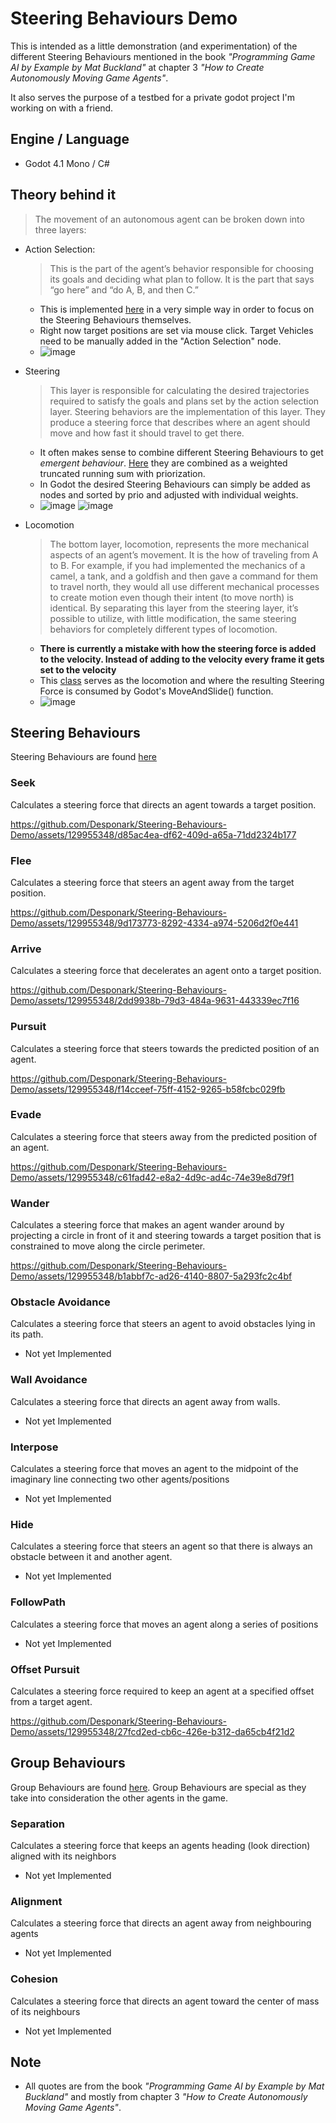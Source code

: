 # Steering Behaviours Demo

This is intended as a little demonstration (and experimentation) of the different Steering Behaviours mentioned in the book _"Programming Game AI by Example by Mat Buckland"_ at chapter 3 _"How to Create Autonomously Moving Game Agents"_.

It also serves the purpose of a testbed for a private godot project I'm working on with a friend.

## Engine / Language
- Godot 4.1 Mono / C#

## Theory behind it
> The movement of an autonomous agent can be broken down into three
layers:
- Action Selection:
  > This is the part of the agent’s behavior responsible for choosing its goals and deciding what plan to follow. It is the part that says “go here” and “do A, B, and then C.”

	- This is implemented [here](https://github.com/Desponark/Steering-Behaviours-Demo/blob/master/Scripts/ActionSelection/ActionSelection.cs) in a very simple way in order to focus on the Steering Behaviours themselves.
 	- Right now target positions are set via mouse click. Target Vehicles need to be manually added in the "Action Selection" node.
  - ![image](https://github.com/Desponark/Steering-Behaviours-Demo/assets/129955348/022babe8-99c7-4c02-acc2-b75923775860)

- Steering
  > This layer is responsible for calculating the desired trajectories required to satisfy the goals and plans set by the action selection layer. Steering behaviors are the implementation of this layer. They produce a steering force that describes where an agent should move and how fast it should travel to get there.

	- It often makes sense to combine different Steering Behaviours to get _emergent behaviour_. [Here](https://github.com/Desponark/Steering-Behaviours-Demo/blob/master/Scripts/Steering/Steering.cs) they are combined as a weighted truncated running sum with priorization.
 	- In Godot the desired Steering Behaviours can simply be added as nodes and sorted by prio and adjusted with individual weights.
 	- ![image](https://github.com/Desponark/Steering-Behaviours-Demo/assets/129955348/a5a2523e-4dfe-46ed-ba53-9571df742b5e) ![image](https://github.com/Desponark/Steering-Behaviours-Demo/assets/129955348/e0b665a2-ccec-49c0-9380-06862ad16914)
  
- Locomotion
  > The bottom layer, locomotion, represents the more mechanical aspects of an agent’s movement. It is the how of traveling from A to B.
  For example, if you had implemented the mechanics of a camel, a tank, and a goldfish and then gave a command for them to travel north, they would all use different mechanical processes to create motion even though their intent (to move north) is identical.
  By separating this layer from the steering layer, it’s possible to utilize, with little modification, the same steering behaviors for completely different types of locomotion.

	- **There is currently a mistake with how the steering force is added to the velocity. Instead of adding to the velocity every frame it gets set to the velocity**
  	- This [class](https://github.com/Desponark/Steering-Behaviours-Demo/blob/master/Scripts/Vehicle.cs) serves as the locomotion and where the resulting Steering Force is consumed by Godot's MoveAndSlide() function.
 	- ![image](https://github.com/Desponark/Steering-Behaviours-Demo/assets/129955348/06999ff3-117e-42f0-b37f-005bd4af729c)

## Steering Behaviours
Steering Behaviours are found [here](https://github.com/Desponark/Steering-Behaviours-Demo/tree/master/Scripts/Steering/SteeringBehaviour/Behaviours)

### Seek
Calculates a steering force that directs an agent towards a target position.

https://github.com/Desponark/Steering-Behaviours-Demo/assets/129955348/d85ac4ea-df62-409d-a65a-71dd2324b177

### Flee
Calculates a steering force that steers an agent away from the target position.

https://github.com/Desponark/Steering-Behaviours-Demo/assets/129955348/9d173773-8292-4334-a974-5206d2f0e441

### Arrive
Calculates a steering force that decelerates an agent onto a target position.

https://github.com/Desponark/Steering-Behaviours-Demo/assets/129955348/2dd9938b-79d3-484a-9631-443339ec7f16

### Pursuit
Calculates a steering force that steers towards the predicted position of an agent.

https://github.com/Desponark/Steering-Behaviours-Demo/assets/129955348/f14cceef-75ff-4152-9265-b58fcbc029fb

### Evade
Calculates a steering force that steers away from the predicted position of an agent.

https://github.com/Desponark/Steering-Behaviours-Demo/assets/129955348/c61fad42-e8a2-4d9c-ad4c-74e39e8d79f1

### Wander
Calculates a steering force that makes an agent wander around by projecting a circle in front of it and steering towards a target position that is constrained to move along the circle perimeter.

https://github.com/Desponark/Steering-Behaviours-Demo/assets/129955348/b1abbf7c-ad26-4140-8807-5a293fc2c4bf

### Obstacle Avoidance
Calculates a steering force that steers an agent to avoid obstacles lying in its path.
- Not yet Implemented

### Wall Avoidance
Calculates a steering force that directs an agent away from walls.
- Not yet Implemented

### Interpose
Calculates a steering force that moves an agent to the midpoint of the imaginary line connecting two other agents/positions
- Not yet Implemented

### Hide
Calculates a steering force that steers an agent so that there is always an obstacle between it and another agent.
- Not yet Implemented

### FollowPath
Calculates a steering force that moves an agent along a series of positions
- Not yet Implemented

### Offset Pursuit
Calculates a steering force required to keep an agent at a specified offset from a target agent.

https://github.com/Desponark/Steering-Behaviours-Demo/assets/129955348/27fcd2ed-cb6c-426e-b312-da65cb4f21d2

## Group Behaviours
Group Behaviours are found [here](https://github.com/Desponark/Steering-Behaviours-Demo/tree/master/Scripts/Steering/SteeringBehaviour/GroupBehaviours).
Group Behaviours are special as they take into consideration the other agents in the game.

### Separation
Calculates a steering force that keeps an agents heading (look direction) aligned with its neighbors
- Not yet Implemented

### Alignment
Calculates a steering force that directs an agent away from neighbouring agents
- Not yet Implemented

### Cohesion
Calculates a steering force that directs an agent toward the center of mass of its neighbours
- Not yet Implemented

## Note
- All quotes are from the book _"Programming Game AI by Example by Mat Buckland"_ and mostly from chapter 3 _"How to Create Autonomously Moving Game Agents"_.
